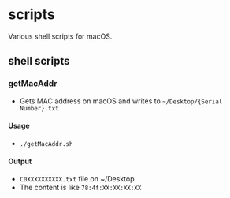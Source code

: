 # scripts
Various shell scripts for macOS.

## shell scripts
### getMacAddr
- Gets MAC address on macOS and writes to `~/Desktop/{Serial Number}.txt`
#### Usage
- `./getMacAddr.sh`
#### Output
- `C0XXXXXXXXXX.txt` file on ~/Desktop
- The content is like `78:4f:XX:XX:XX:XX`
